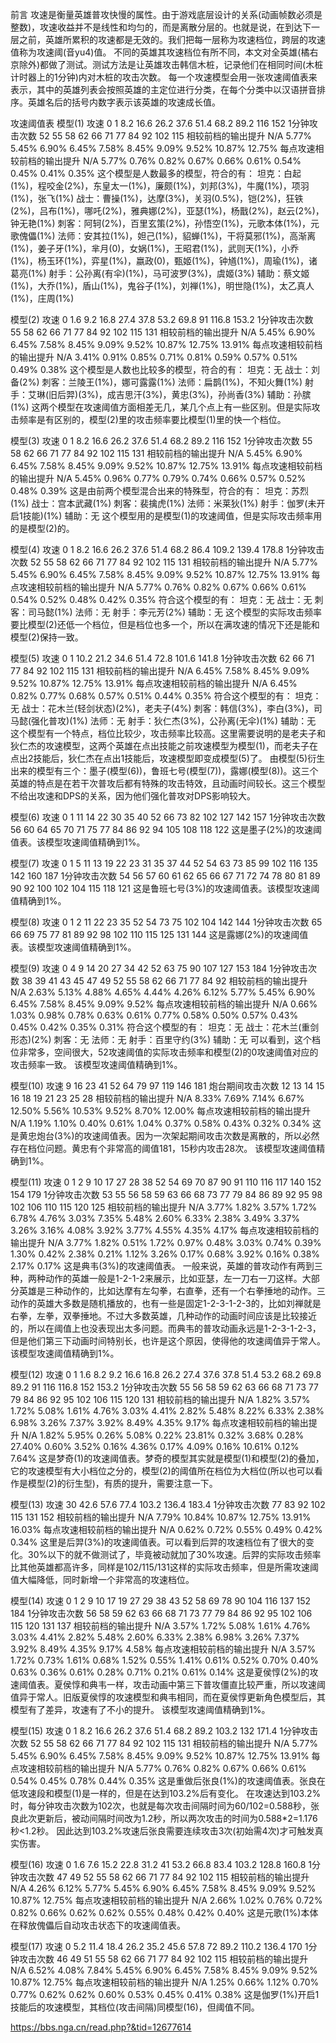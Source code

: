 前言
攻速是衡量英雄普攻快慢的属性。由于游戏底层设计的关系(动画帧数必须是整数)，攻速收益并不是线性和均匀的，而是离散分层的。也就是说，在到达下一层之前，英雄所累积的攻速都是无效的。我们把每一层称为攻速档位，跨层的攻速值称为攻速阈(音yu4)值。
不同的英雄其攻速档位有所不同，本文对全英雄(橘右京除外)都做了测试。测试方法是让英雄攻击韩信木桩，记录他们在相同时间(木桩计时器上的1分钟)内对木桩的攻击次数。
每一个攻速模型会用一张攻速阈值表来表示，其中的英雄列表会按照英雄的主定位进行分类，在每个分类中以汉语拼音排序。英雄名后的括号内数字表示该英雄的攻速成长值。

攻速阈值表
模型(1)
攻速  0   1   8.2 16.6    26.2    37.6    51.4    68.2    89.2    116 152
1分钟攻击次数 52  55  58  62  66  71  77  84  92  102 115
相较前档的输出提升   N/A 5.77%   5.45%   6.90%   6.45%   7.58%   8.45%   9.09%   9.52%   10.87%  12.75%
每点攻速相较前档的输出提升   N/A 5.77%   0.76%   0.82%   0.67%   0.66%   0.61%   0.54%   0.45%   0.41%   0.35%
这个模型是人数最多的模型，符合的有：
坦克：白起(1%)，程咬金(2%)，东皇太一(1%)，廉颇(1%)，刘邦(3%)，牛魔(1%)，项羽(1%)，张飞(1%)
战士：曹操(1%)，达摩(3%)，关羽(0.5%)，铠(2%)，狂铁(2%)，吕布(1%)，哪吒(2%)，雅典娜(2%)，亚瑟(1%)，杨戬(2%)，赵云(2%)，钟无艳(1%)
刺客：阿轲(2%)，百里玄策(2%)，孙悟空(1%)，元歌本体(1%)，元歌傀儡(1%)
法师：安其拉(1%)，妲己(1%)，貂蝉(1%)，干将莫邪(1%)，高渐离(1%)，姜子牙(1%)，芈月(0)，女娲(1%)，王昭君(1%)，武则天(1%)，小乔(1%)，杨玉环(1%)，弈星(1%)，嬴政(0)，甄姬(1%)，钟馗(1%)，周瑜(1%)，诸葛亮(1%)
射手：公孙离(有伞)(1%)，马可波罗(3%)，虞姬(3%)
辅助：蔡文姬(1%)，大乔(1%)，盾山(1%)，鬼谷子(1%)，刘禅(1%)，明世隐(1%)，太乙真人(1%)，庄周(1%)

模型(2)
攻速  0   1.6 9.2 16.8    27.4    37.8    53.2    69.8    91  116.8   153.2
1分钟攻击次数 55  58  62  66  71  77  84  92  102 115 131
相较前档的输出提升   N/A 5.45%   6.90%   6.45%   7.58%   8.45%   9.09%   9.52%   10.87%  12.75%  13.91%
每点攻速相较前档的输出提升   N/A 3.41%   0.91%   0.85%   0.71%   0.81%   0.59%   0.57%   0.51%   0.49%   0.38%
这个模型是人数也比较多的模型，符合的有：
坦克：无
战士：刘备(2%)
刺客：兰陵王(1%)，娜可露露(1%)
法师：扁鹊(1%)，不知火舞(1%)
射手：艾琳(旧后羿)(3%)，成吉思汗(3%)，黄忠(3%)，孙尚香(3%)
辅助：孙膑(1%)
这两个模型在攻速阈值方面相差无几，某几个点上有一些区别。但是实际攻击频率是有区别的，模型(2)里的攻击频率要比模型(1)里的快一个档位。

模型(3)
攻速  0   1   8.2 16.6    26.2    37.6    51.4    68.2    89.2    116 152
1分钟攻击次数 55  58  62  66  71  77  84  92  102 115 131
相较前档的输出提升   N/A 5.45%   6.90%   6.45%   7.58%   8.45%   9.09%   9.52%   10.87%  12.75%  13.91%
每点攻速相较前档的输出提升   N/A 5.45%   0.96%   0.77%   0.79%   0.74%   0.66%   0.57%   0.52%   0.48%   0.39%
这是由前两个模型混合出来的特殊型，符合的有：
坦克：苏烈(1%)
战士：宫本武藏(1%)
刺客：裴擒虎(1%)
法师：米莱狄(1%)
射手：伽罗(未开启1技能)(1%)
辅助：无
这个模型用的是模型(1)的攻速阈值，但是实际攻击频率用的是模型(2)的。

模型(4)
攻速  0   1   8.2 16.6    26.2    37.6    51.4    68.2    86.4    109.2   139.4   178.8
1分钟攻击次数 52  55  58  62  66  71  77  84  92  102 115 131
相较前档的输出提升   N/A 5.77%   5.45%   6.90%   6.45%   7.58%   8.45%   9.09%   9.52%   10.87%  12.75%  13.91%
每点攻速相较前档的输出提升   N/A 5.77%   0.76%   0.82%   0.67%   0.66%   0.61%   0.54%   0.52%   0.48%   0.42%   0.35%
符合这个模型的有：
坦克：无
战士：无
刺客：司马懿(1%)
法师：无
射手：李元芳(2%)
辅助：无
这个模型的实际攻击频率要比模型(2)还低一个档位，但是档位也多一个，所以在满攻速的情况下还是能和模型(2)保持一致。

模型(5)
攻速  0   1   10.2    21.2    34.6    51.4    72.8    101.6   141.8
1分钟攻击次数 62  66  71  77  84  92  102 115 131
相较前档的输出提升   N/A 6.45%   7.58%   8.45%   9.09%   9.52%   10.87%  12.75%  13.91%
每点攻速相较前档的输出提升   N/A 6.45%   0.82%   0.77%   0.68%   0.57%   0.51%   0.44%   0.35%
符合这个模型的有：
坦克：无
战士：花木兰(轻剑状态)(2%)，老夫子(4%)
刺客：韩信(3%)，李白(3%)，司马懿(强化普攻)(1%)
法师：无
射手：狄仁杰(3%)，公孙离(无伞)(1%)
辅助：无
这个模型有一个特点，档位比较少，攻击频率比较高。这里需要说明的是老夫子和狄仁杰的攻速模型，这两个英雄在点出技能之前攻速模型为模型(1)，而老夫子在点出2技能后，狄仁杰在点出1技能后，攻速模型即变成模型(5)了。
由模型(5)衍生出来的模型有三个：墨子(模型(6))，鲁班七号(模型(7))，露娜(模型(8))。这三个英雄的特点是在若干次普攻后都有特殊的攻击特效，且动画时间较长。这三个模型不给出攻速和DPS的关系，因为他们强化普攻对DPS影响较大。

模型(6)
攻速  0   1   11  14  22  30  35  40  52  66  73  82  102 127 142 157
1分钟攻击次数 56  60  64  65  70  71  75  77  84  86  92  94  105 108 118 122
这是墨子(2%)的攻速阈值表。该模型攻速阈值精确到1%。

模型(7)
攻速  0   1   5   11  13  19  22  23  31  35  37  44  52  54  63  73  85  99  102 116 135 142 160 187
1分钟攻击次数 54  56  57  60  61  62  65  66  67  71  72  74  78  80  81  89  90  92  100 102 104 115 118 121
这是鲁班七号(3%)的攻速阈值表。该模型攻速阈值精确到1%。

模型(8)
攻速  0   1   2   11  22  23  35  52  54  73  75  102 104 142 144
1分钟攻击次数 65  66  69  75  77  81  89  92  98  102 110 115 125 131 144
这是露娜(2%)的攻速阈值表。该模型攻速阈值精确到1%。

模型(9)
攻速  0   4   9   14  20  27  34  42  52  63  75  90  107 127 153 184
1分钟攻击次数 38  39  41  43  45  47  49  52  55  58  62  66  71  77  84  92
相较前档的输出提升   N/A 2.63%   5.13%   4.88%   4.65%   4.44%   4.26%   6.12%   5.77%   5.45%   6.90%   6.45%   7.58%   8.45%   9.09%   9.52%
每点攻速相较前档的输出提升   N/A 0.66%   1.03%   0.98%   0.78%   0.63%   0.61%   0.77%   0.58%   0.50%   0.57%   0.43%   0.45%   0.42%   0.35%   0.31%
符合这个模型的有：
坦克：无
战士：花木兰(重剑形态)(2%)
刺客：无
法师：无
射手：百里守约(3%)
辅助：无
可以看到，这个档位非常多，空间很大，52攻速阈值的实际攻击频率和模型(2)的0攻速阈值对应的攻击频率一致。
该模型攻速阈值精确到1%。

模型(10)
攻速  9   16  23  41  52  64  79  97  119 146 181
炮台期间攻击次数    12  13  14  15  16  18  19  21  23  25  28
相较前档的输出提升   N/A 8.33%   7.69%   7.14%   6.67%   12.50%  5.56%   10.53%  9.52%   8.70%   12.00%
每点攻速相较前档的输出提升   N/A 1.19%   1.10%   0.40%   0.61%   1.04%   0.37%   0.58%   0.43%   0.32%   0.34%
这是黄忠炮台(3%)的攻速阈值表。因为一次架起期间攻击次数是离散的，所以必然存在档位问题。黄忠有个非常高的阈值181，15秒内攻击28次。
该模型攻速阈值精确到1%。

模型(11)
攻速  0   1   2   9   10  17  27  28  38  52  54  69  70  87  90  91  110 116 117 140 152 154 179
1分钟攻击次数 53  55  56  58  59  63  66  68  73  77  79  84  86  89  92  95  98  102 106 110 115 120 125
相较前档的输出提升   N/A 3.77%   1.82%   3.57%   1.72%   6.78%   4.76%   3.03%   7.35%   5.48%   2.60%   6.33%   2.38%   3.49%   3.37%   3.26%   3.16%   4.08%   3.92%   3.77%   4.55%   4.35%   4.17%
每点攻速相较前档的输出提升   N/A 3.77%   1.82%   0.51%   1.72%   0.97%   0.48%   3.03%   0.74%   0.39%   1.30%   0.42%   2.38%   0.21%   1.12%   3.26%   0.17%   0.68%   3.92%   0.16%   0.38%   2.17%   0.17%
这是典韦(3%)的攻速阈值表。
一般来说，英雄的普攻动作有两到三种，两种动作的英雄一般是1-2-1-2来展示，比如亚瑟，左一刀右一刀这样。大部分英雄是三种动作的，比如达摩有左勾拳，右直拳，还有一个右拳捶地的动作。三动作的英雄大多数是随机播放的，也有一些是固定1-2-3-1-2-3的，比如刘禅就是右拳，左拳，双拳捶地。不过大多数英雄，几种动作的动画时间应该是比较接近的，所以在阈值上也没表现出太多问题。而典韦的普攻动画永远是1-2-3-1-2-3，但是他们第三下动画时间特别长，也许是这个原因，使得他的攻速阈值异于常人。
该模型攻速阈值精确到1%。

模型(12)
攻速  0   1   1.6 8.2 9.2 16.6    16.8    26.2    27.4    37.6    37.8    51.4    53.2    68.2    69.8    89.2    91  116 116.8   152 153.2
1分钟攻击次数 55  56  58  59  62  63  66  68  71  73  77  79  84  86  92  95  102 106 115 120 131
相较前档的输出提升   N/A 1.82%   3.57%   1.72%   5.08%   1.61%   4.76%   3.03%   4.41%   2.82%   5.48%   8.22%   6.33%   2.38%   6.98%   3.26%   7.37%   3.92%   8.49%   4.35%   9.17%
每点攻速相较前档的输出提升   N/A 1.82%   5.95%   0.26%   5.08%   0.22%   23.81%  0.32%   3.68%   0.28%   27.40%  0.60%   3.52%   0.16%   4.36%   0.17%   4.09%   0.16%   10.61%  0.12%   7.64%
这是梦奇(1)的攻速阈值表。梦奇的模型其实就是模型(1)和模型(2)的叠加，它的攻速模型有大小档位之分的，模型(2)的阈值所在档位为大档位(所以也可以看作是模型(2)的衍生型)，有质的提升，需要注意一下。

模型(13)
攻速  30  42.6    57.6    77.4    103.2   136.4   183.4
1分钟攻击次数 77  83  92  102 115 131 152
相较前档的输出提升   N/A 7.79%   10.84%  10.87%  12.75%  13.91%  16.03%
每点攻速相较前档的输出提升   N/A 0.62%   0.72%   0.55%   0.49%   0.42%   0.34%
这里是后羿(3%)的攻速阈值表。可以看到后羿的攻速档位有了很大的变化。30%以下的就不做测试了，毕竟被动就加了30%攻速。后羿的实际攻击频率比其他英雄都高许多，同样是102/115/131这样的实际攻击频率，但是所需攻速阈值大幅降低，同时新增一个非常高的攻速档位。

模型(14)
攻速  0   1   2   9   10  17  19  27  29  38  43  52  58  69  78  90  104 116 137 152 184
1分钟攻击次数 56  58  59  62  63  66  68  71  73  77  79  84  86  92  95  102 106 115 120 131 137
相较前档的输出提升   N/A 3.57%   1.72%   5.08%   1.61%   4.76%   3.03%   4.41%   2.82%   5.48%   2.60%   6.33%   2.38%   6.98%   3.26%   7.37%   3.92%   8.49%   4.35%   9.17%   4.58%
每点攻速相较前档的输出提升   N/A 3.57%   1.72%   0.73%   1.61%   0.68%   1.52%   0.55%   1.41%   0.61%   0.52%   0.70%   0.40%   0.63%   0.36%   0.61%   0.28%   0.71%   0.21%   0.61%   0.14%
这是夏侯惇(2%)的攻速阈值表。夏侯惇和典韦一样，攻击动画中第三下普攻僵直比较严重，所以攻速阈值异于常人。旧版夏侯惇的攻速模型和典韦相同，而在夏侯惇更新角色模型后，其模型有了差异，攻速有了不小的提升。
该模型攻速阈值精确到1%。

模型(15)
攻速  0   1   8.2 16.6    26.2    37.6    51.4    68.2    89.2    103.2   132 171.4
1分钟攻击次数 52  55  58  62  66  71  77  84  92  102 115 131
相较前档的输出提升   N/A 5.77%   5.45%   6.90%   6.45%   7.58%   8.45%   9.09%   9.52%   10.87%  12.75%  13.91%
每点攻速相较前档的输出提升   N/A 5.77%   0.76%   0.82%   0.67%   0.66%   0.61%   0.54%   0.45%   0.78%   0.44%   0.35%
这是重做后张良(1%)的攻速阈值表。张良在低攻速段和模型(1)是一样的，但是在达到103.2%后有变化。
在攻速达到103.2%时，每分钟攻击次数为102次，也就是每次攻击间隔时间为60/102=0.588秒，张良此次更新后，被动间隔时间改为1.2秒，所以两次攻击的时间为0.588*2=1.176秒<1.2秒。
因此达到103.2%攻速后张良需要连续攻击3次(初始需4次)才可触发真实伤害。

模型(16)
攻速  0   1.6 7.6 15.2    22.8    31.2    41  53.2    66.8    83.4    103.2   128.8   160.8
1分钟攻击次数 47  49  52  55  58  62  66  71  77  84  92  102 115
相较前档的输出提升   N/A 4.26%   6.12%   5.77%   5.45%   6.90%   6.45%   7.58%   8.45%   9.09%   9.52%   10.87%  12.75%
每点攻速相较前档的输出提升   N/A 2.66%   1.02%   0.76%   0.72%   0.82%   0.66%   0.62%   0.62%   0.55%   0.48%   0.42%   0.40%
这是元歌(1%)本体在释放傀儡后自动攻击状态下的攻速阈值表。

模型(17)
攻速  0   5.2 11.4    18.4    26.2    35.2    45.6    57.8    72  89.2    110.2   136.4   170
1分钟攻击次数 46  49  51  55  58  62  66  71  77  84  92  102 115
相较前档的输出提升   N/A 6.52%   4.08%   7.84%   5.45%   6.90%   6.45%   7.58%   8.45%   9.09%   9.52%   10.87%  12.75%
每点攻速相较前档的输出提升   N/A 1.25%   0.66%   1.12%   0.70%   0.77%   0.62%   0.62%   0.60%   0.53%   0.45%   0.41%   0.38%
这是伽罗(1%)开启1技能后的攻速模型，其档位(攻击间隔)同模型(16)，但阈值不同。


https://bbs.nga.cn/read.php?&tid=12677614
